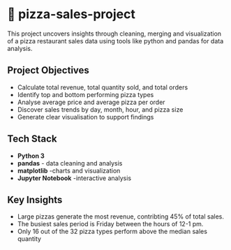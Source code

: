 # 🍕 pizza-sales-project
This project uncovers insights through cleaning, merging and visualization of a pizza restaurant sales data using tools like python and pandas for data analysis.


## Project  Objectives
- Calculate total revenue, total quantity sold, and total orders
- Identify top and bottom performing pizza types
- Analyse average price and average pizza per order
- Discover sales trends by day, month, hour, and pizza size
- Generate clear visualisation to support findings


 ## Tech Stack
 - **Python 3**
 - **pandas**   - data cleaning and analysis
 - **matplotlib**   -charts and visualization
 - **Jupyter Notebook**   -interactive analysis


## Key Insights
- Large pizzas generate the most revenue, contribting 45% of total sales.
- The busiest sales period is Friday between the hours of 12-1 pm.
- Only 16 out of the 32 pizza types perform above the median sales quantity


